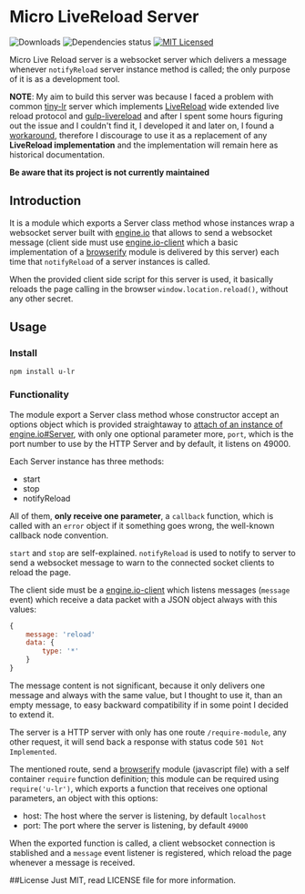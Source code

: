 Micro LiveReload Server
=============================
![Downloads](http://img.shields.io/npm/dm/u-lr.svg)  ![Dependencies status](https://david-dm.org/ifraixedes/node-u-lr.png) [![MIT Licensed](http://img.shields.io/badge/license-MIT-blue.svg)](#license)

Micro Live Reload server is a websocket server which delivers a message whenever `notifyReload` server instance method is called; the only purpose of it is as a development tool.

__NOTE__: My aim to build this server was because I faced a problem with common [tiny-lr](https://github.com/mklabs/tiny-lr) server which implements [LiveReload](http://livereload.com/) wide extended live reload protocol and [gulp-livereload](https://github.com/vohof/gulp-livereload) and after I spent some hours figuring out the issue and I couldn't find it, I developed it and later on, I found a [workaround](https://github.com/vohof/gulp-livereload/pull/29), therefore I discourage to use it as a replacement of any __LiveReload implementation__ and the implementation will remain here as historical documentation.

__Be aware that its project is not currently maintained__

## Introduction
It is a module which exports a Server class method whose instances wrap a websocket server built with [engine.io](https://github.com/automattic/engine.io) that allows to send a websocket message (client side must use [engine.io-client](https://github.com/automattic/engine.io-client) which a basic implementation of a [browserify](https://github.com/substack/node-browserify) module is delivered by this server) each time that `notifyReload` of a server instances is called.

When the provided client side script for this server is used, it basically reloads the page calling in the browser `window.location.reload()`, without any other secret.

## Usage
### Install
`npm install u-lr`

### Functionality
The module export a Server class method whose constructor accept an options object which is provided straightaway to [attach of an instance of engine.io#Server](https://github.com/automattic/engine.io#methods-1), with only one optional parameter more, `port`, which is the port number to use by the HTTP Server and by default, it listens on 49000.

Each Server instance has three methods:
- start
- stop
 - notifyReload

All of them, __only receive one parameter__, a `callback` function, which is called with an `error` object if it something goes wrong, the well-known callback node convention.

`start` and `stop` are self-explained.
`notifyReload` is used to notify to server to send a websocket message to warn to the connected socket clients to reload the page.

The client side must be a [engine.io-client](https://github.com/automattic/engine.io-client) which listens messages (`message` event) which receive a data packet with a JSON object always with this values:
```javascript
{
	message: 'reload'
	data: {
		type: '*'
	}
}
```

The message content is not significant, because it only delivers one message and always with the same value, but I thought to use it, than an empty message, to easy backward compatibility if in some point I decided to extend it.

The server is a HTTP server with only has one route `/require-module`, any other request, it will send back a response with status code `501 Not Implemented`.

The mentioned route, send a [browserify](https://github.com/substack/node-browserify) module (javascript file) with a self container `require` function definition; this module can be required using `require('u-lr')`, which exports a function that receives one optional parameters, an object with this options:
- host: The host where the server is listening, by default `localhost`
- port: The port where the server is listening, by default `49000`

When the exported function is called, a client websocket connection is stablished and a `message` event listener is registered, which reload the page whenever a message is received.

##License
Just MIT, read LICENSE file for more information.
